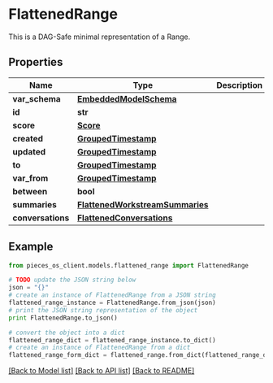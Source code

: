 # FlattenedRange

This is a DAG-Safe minimal representation of a Range.

## Properties
Name | Type | Description | Notes
------------ | ------------- | ------------- | -------------
**var_schema** | [**EmbeddedModelSchema**](EmbeddedModelSchema.md) |  | [optional] 
**id** | **str** |  | 
**score** | [**Score**](Score.md) |  | [optional] 
**created** | [**GroupedTimestamp**](GroupedTimestamp.md) |  | 
**updated** | [**GroupedTimestamp**](GroupedTimestamp.md) |  | 
**to** | [**GroupedTimestamp**](GroupedTimestamp.md) |  | [optional] 
**var_from** | [**GroupedTimestamp**](GroupedTimestamp.md) |  | [optional] 
**between** | **bool** |  | [optional] 
**summaries** | [**FlattenedWorkstreamSummaries**](FlattenedWorkstreamSummaries.md) |  | [optional] 
**conversations** | [**FlattenedConversations**](FlattenedConversations.md) |  | [optional] 

## Example

```python
from pieces_os_client.models.flattened_range import FlattenedRange

# TODO update the JSON string below
json = "{}"
# create an instance of FlattenedRange from a JSON string
flattened_range_instance = FlattenedRange.from_json(json)
# print the JSON string representation of the object
print FlattenedRange.to_json()

# convert the object into a dict
flattened_range_dict = flattened_range_instance.to_dict()
# create an instance of FlattenedRange from a dict
flattened_range_form_dict = flattened_range.from_dict(flattened_range_dict)
```
[[Back to Model list]](../README.md#documentation-for-models) [[Back to API list]](../README.md#documentation-for-api-endpoints) [[Back to README]](../README.md)



